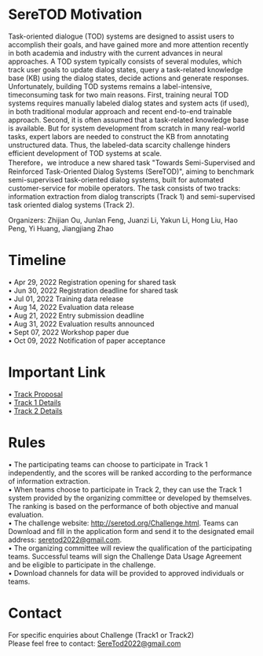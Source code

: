 # SereTOD Motivation 
Task-oriented dialogue (TOD) systems are designed to assist users to accomplish their goals, and have gained more and more attention recently in both academia and
industry with the current advances in neural approaches. A TOD system typically consists of several modules, which track user goals to update dialog states, query a
task-related knowledge base (KB) using the dialog states, decide actions and generate responses. Unfortunately, building TOD systems remains a label-intensive, timeconsuming task for two main reasons. First, training neural TOD systems requires manually labeled dialog states and system acts (if used), in both traditional modular approach and recent end-to-end trainable approach. Second, it is often assumed that a task-related knowledge base is available. But for system development from scratch in many real-world tasks, expert labors are needed to construct the KB from annotating unstructured data. Thus, the labeled-data scarcity challenge hinders efficient development of TOD systems at scale.   
Therefore，we introduce a new shared task "Towards Semi-Supervised and Reinforced Task-Oriented Dialog Systems (SereTOD)", aiming to benchmark semi-supervised task-oriented dialog systems, built for automated customer-service for mobile operators. The task consists of two tracks: information extraction from dialog transcripts (Track 1) and semi-supervised task oriented dialog systems (Track 2).  

Organizers: Zhijian Ou, Junlan Feng, Juanzi Li, Yakun Li, Hong Liu, Hao Peng, Yi Huang, Jiangjiang Zhao

# Timeline
• Apr 29, 2022 Registration opening for shared task  
• Jun 30, 2022 Registration deadline for shared task  
• Jul 01, 2022 Training data release  
• Aug 14, 2022 Evaluation data release  
• Aug 21, 2022 Entry submission deadline  
• Aug 31, 2022 Evaluation results announced  
• Sept 07, 2022 Workshop paper due  
• Oct 09, 2022 Notification of paper acceptance  

# Important Link
• [Track Proposal](http://seretod.org/SereTOD_Challenge_Description_v1.pdf)    
• [Track 1 Details](Track1/)  
• [Track 2 Details](Track2/)  

# Rules
• The participating teams can choose to participate in Track 1 independently, and the scores will be ranked according to the performance of information extraction.    
• When teams choose to participate in Track 2, they can use the Track 1 system provided by the organizing committee or developed by themselves. The ranking is based on the performance of both objective and manual evaluation.    
• The challenge website: http://seretod.org/Challenge.html. Teams can Download and fill in the application form and send it to the designated email address: seretod2022@gmail.com.  
• The organizing committee will review the qualification of the participating teams. Successful teams will sign the Challenge Data Usage Agreement and be eligible to participate in the challenge.  
• Download channels for data will be provided to approved individuals or teams.  

# Contact
For specific enquiries about Challenge (Track1 or Track2)  
Please feel free to contact: SereTod2022@gmail.com
